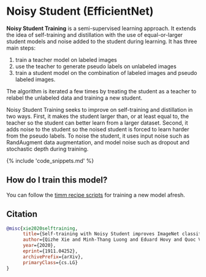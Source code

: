 # Noisy Student (EfficientNet)

**Noisy Student Training** is a semi-supervised learning approach. It extends the idea of self-training
and distillation with the use of equal-or-larger student models and noise added to the student during learning. It has three main steps: 

1. train a teacher model on labeled images
2. use the teacher to generate pseudo labels on unlabeled images
3. train a student model on the combination of labeled images and pseudo labeled images. 

The algorithm is iterated a few times by treating the student as a teacher to relabel the unlabeled data and training a new student.

Noisy Student Training seeks to improve on self-training and distillation in two ways. First, it makes the student larger than, or at least equal to, the teacher so the student can better learn from a larger dataset. Second, it adds noise to the student so the noised student is forced to learn harder from the pseudo labels. To noise the student, it uses input noise such as RandAugment data augmentation, and model noise such as dropout and stochastic depth during training.

{% include 'code_snippets.md' %}

## How do I train this model?

You can follow the [timm recipe scripts](https://rwightman.github.io/pytorch-image-models/scripts/) for training a new model afresh.

## Citation

```BibTeX
@misc{xie2020selftraining,
      title={Self-training with Noisy Student improves ImageNet classification}, 
      author={Qizhe Xie and Minh-Thang Luong and Eduard Hovy and Quoc V. Le},
      year={2020},
      eprint={1911.04252},
      archivePrefix={arXiv},
      primaryClass={cs.LG}
}
```

<!--
Type: model-index
Collections:
- Name: Noisy Student
  Paper:
    Title: Self-training with Noisy Student improves ImageNet classification
    URL: https://paperswithcode.com/paper/self-training-with-noisy-student-improves
Models:
- Name: tf_efficientnet_b0_ns
  In Collection: Noisy Student
  Metadata:
    FLOPs: 488688572
    Parameters: 5290000
    File Size: 21386709
    Architecture:
    - 1x1 Convolution
    - Average Pooling
    - Batch Normalization
    - Convolution
    - Dense Connections
    - Dropout
    - Inverted Residual Block
    - Squeeze-and-Excitation Block
    - Swish
    Tasks:
    - Image Classification
    Training Techniques:
    - AutoAugment
    - FixRes
    - Label Smoothing
    - Noisy Student
    - RMSProp
    - RandAugment
    - Weight Decay
    Training Data:
    - ImageNet
    - JFT-300M
    Training Resources: Cloud TPU v3 Pod
    ID: tf_efficientnet_b0_ns
    LR: 0.128
    Epochs: 700
    Dropout: 0.5
    Crop Pct: '0.875'
    Momentum: 0.9
    Batch Size: 2048
    Image Size: '224'
    Weight Decay: 1.0e-05
    Interpolation: bicubic
    RMSProp Decay: 0.9
    Label Smoothing: 0.1
    BatchNorm Momentum: 0.99
    Stochastic Depth Survival: 0.8
  Code: https://github.com/rwightman/pytorch-image-models/blob/9a25fdf3ad0414b4d66da443fe60ae0aa14edc84/timm/models/efficientnet.py#L1427
  Weights: https://github.com/rwightman/pytorch-image-models/releases/download/v0.1-weights/tf_efficientnet_b0_ns-c0e6a31c.pth
  Results:
  - Task: Image Classification
    Dataset: ImageNet
    Metrics:
      Top 1 Accuracy: 78.66%
      Top 5 Accuracy: 94.37%
- Name: tf_efficientnet_b1_ns
  In Collection: Noisy Student
  Metadata:
    FLOPs: 883633200
    Parameters: 7790000
    File Size: 31516408
    Architecture:
    - 1x1 Convolution
    - Average Pooling
    - Batch Normalization
    - Convolution
    - Dense Connections
    - Dropout
    - Inverted Residual Block
    - Squeeze-and-Excitation Block
    - Swish
    Tasks:
    - Image Classification
    Training Techniques:
    - AutoAugment
    - FixRes
    - Label Smoothing
    - Noisy Student
    - RMSProp
    - RandAugment
    - Weight Decay
    Training Data:
    - ImageNet
    - JFT-300M
    Training Resources: Cloud TPU v3 Pod
    ID: tf_efficientnet_b1_ns
    LR: 0.128
    Epochs: 700
    Dropout: 0.5
    Crop Pct: '0.882'
    Momentum: 0.9
    Batch Size: 2048
    Image Size: '240'
    Weight Decay: 1.0e-05
    Interpolation: bicubic
    RMSProp Decay: 0.9
    Label Smoothing: 0.1
    BatchNorm Momentum: 0.99
    Stochastic Depth Survival: 0.8
  Code: https://github.com/rwightman/pytorch-image-models/blob/9a25fdf3ad0414b4d66da443fe60ae0aa14edc84/timm/models/efficientnet.py#L1437
  Weights: https://github.com/rwightman/pytorch-image-models/releases/download/v0.1-weights/tf_efficientnet_b1_ns-99dd0c41.pth
  Results:
  - Task: Image Classification
    Dataset: ImageNet
    Metrics:
      Top 1 Accuracy: 81.39%
      Top 5 Accuracy: 95.74%
- Name: tf_efficientnet_b2_ns
  In Collection: Noisy Student
  Metadata:
    FLOPs: 1234321170
    Parameters: 9110000
    File Size: 36801803
    Architecture:
    - 1x1 Convolution
    - Average Pooling
    - Batch Normalization
    - Convolution
    - Dense Connections
    - Dropout
    - Inverted Residual Block
    - Squeeze-and-Excitation Block
    - Swish
    Tasks:
    - Image Classification
    Training Techniques:
    - AutoAugment
    - FixRes
    - Label Smoothing
    - Noisy Student
    - RMSProp
    - RandAugment
    - Weight Decay
    Training Data:
    - ImageNet
    - JFT-300M
    Training Resources: Cloud TPU v3 Pod
    ID: tf_efficientnet_b2_ns
    LR: 0.128
    Epochs: 700
    Dropout: 0.5
    Crop Pct: '0.89'
    Momentum: 0.9
    Batch Size: 2048
    Image Size: '260'
    Weight Decay: 1.0e-05
    Interpolation: bicubic
    RMSProp Decay: 0.9
    Label Smoothing: 0.1
    BatchNorm Momentum: 0.99
    Stochastic Depth Survival: 0.8
  Code: https://github.com/rwightman/pytorch-image-models/blob/9a25fdf3ad0414b4d66da443fe60ae0aa14edc84/timm/models/efficientnet.py#L1447
  Weights: https://github.com/rwightman/pytorch-image-models/releases/download/v0.1-weights/tf_efficientnet_b2_ns-00306e48.pth
  Results:
  - Task: Image Classification
    Dataset: ImageNet
    Metrics:
      Top 1 Accuracy: 82.39%
      Top 5 Accuracy: 96.24%
- Name: tf_efficientnet_b3_ns
  In Collection: Noisy Student
  Metadata:
    FLOPs: 2275247568
    Parameters: 12230000
    File Size: 49385734
    Architecture:
    - 1x1 Convolution
    - Average Pooling
    - Batch Normalization
    - Convolution
    - Dense Connections
    - Dropout
    - Inverted Residual Block
    - Squeeze-and-Excitation Block
    - Swish
    Tasks:
    - Image Classification
    Training Techniques:
    - AutoAugment
    - FixRes
    - Label Smoothing
    - Noisy Student
    - RMSProp
    - RandAugment
    - Weight Decay
    Training Data:
    - ImageNet
    - JFT-300M
    Training Resources: Cloud TPU v3 Pod
    ID: tf_efficientnet_b3_ns
    LR: 0.128
    Epochs: 700
    Dropout: 0.5
    Crop Pct: '0.904'
    Momentum: 0.9
    Batch Size: 2048
    Image Size: '300'
    Weight Decay: 1.0e-05
    Interpolation: bicubic
    RMSProp Decay: 0.9
    Label Smoothing: 0.1
    BatchNorm Momentum: 0.99
    Stochastic Depth Survival: 0.8
  Code: https://github.com/rwightman/pytorch-image-models/blob/9a25fdf3ad0414b4d66da443fe60ae0aa14edc84/timm/models/efficientnet.py#L1457
  Weights: https://github.com/rwightman/pytorch-image-models/releases/download/v0.1-weights/tf_efficientnet_b3_ns-9d44bf68.pth
  Results:
  - Task: Image Classification
    Dataset: ImageNet
    Metrics:
      Top 1 Accuracy: 84.04%
      Top 5 Accuracy: 96.91%
- Name: tf_efficientnet_b4_ns
  In Collection: Noisy Student
  Metadata:
    FLOPs: 5749638672
    Parameters: 19340000
    File Size: 77995057
    Architecture:
    - 1x1 Convolution
    - Average Pooling
    - Batch Normalization
    - Convolution
    - Dense Connections
    - Dropout
    - Inverted Residual Block
    - Squeeze-and-Excitation Block
    - Swish
    Tasks:
    - Image Classification
    Training Techniques:
    - AutoAugment
    - FixRes
    - Label Smoothing
    - Noisy Student
    - RMSProp
    - RandAugment
    - Weight Decay
    Training Data:
    - ImageNet
    - JFT-300M
    Training Resources: Cloud TPU v3 Pod
    ID: tf_efficientnet_b4_ns
    LR: 0.128
    Epochs: 700
    Dropout: 0.5
    Crop Pct: '0.922'
    Momentum: 0.9
    Batch Size: 2048
    Image Size: '380'
    Weight Decay: 1.0e-05
    Interpolation: bicubic
    RMSProp Decay: 0.9
    Label Smoothing: 0.1
    BatchNorm Momentum: 0.99
    Stochastic Depth Survival: 0.8
  Code: https://github.com/rwightman/pytorch-image-models/blob/9a25fdf3ad0414b4d66da443fe60ae0aa14edc84/timm/models/efficientnet.py#L1467
  Weights: https://github.com/rwightman/pytorch-image-models/releases/download/v0.1-weights/tf_efficientnet_b4_ns-d6313a46.pth
  Results:
  - Task: Image Classification
    Dataset: ImageNet
    Metrics:
      Top 1 Accuracy: 85.15%
      Top 5 Accuracy: 97.47%
- Name: tf_efficientnet_b5_ns
  In Collection: Noisy Student
  Metadata:
    FLOPs: 13176501888
    Parameters: 30390000
    File Size: 122404944
    Architecture:
    - 1x1 Convolution
    - Average Pooling
    - Batch Normalization
    - Convolution
    - Dense Connections
    - Dropout
    - Inverted Residual Block
    - Squeeze-and-Excitation Block
    - Swish
    Tasks:
    - Image Classification
    Training Techniques:
    - AutoAugment
    - FixRes
    - Label Smoothing
    - Noisy Student
    - RMSProp
    - RandAugment
    - Weight Decay
    Training Data:
    - ImageNet
    - JFT-300M
    Training Resources: Cloud TPU v3 Pod
    ID: tf_efficientnet_b5_ns
    LR: 0.128
    Epochs: 350
    Dropout: 0.5
    Crop Pct: '0.934'
    Momentum: 0.9
    Batch Size: 2048
    Image Size: '456'
    Weight Decay: 1.0e-05
    Interpolation: bicubic
    RMSProp Decay: 0.9
    Label Smoothing: 0.1
    BatchNorm Momentum: 0.99
    Stochastic Depth Survival: 0.8
  Code: https://github.com/rwightman/pytorch-image-models/blob/9a25fdf3ad0414b4d66da443fe60ae0aa14edc84/timm/models/efficientnet.py#L1477
  Weights: https://github.com/rwightman/pytorch-image-models/releases/download/v0.1-weights/tf_efficientnet_b5_ns-6f26d0cf.pth
  Results:
  - Task: Image Classification
    Dataset: ImageNet
    Metrics:
      Top 1 Accuracy: 86.08%
      Top 5 Accuracy: 97.75%
- Name: tf_efficientnet_b6_ns
  In Collection: Noisy Student
  Metadata:
    FLOPs: 24180518488
    Parameters: 43040000
    File Size: 173239537
    Architecture:
    - 1x1 Convolution
    - Average Pooling
    - Batch Normalization
    - Convolution
    - Dense Connections
    - Dropout
    - Inverted Residual Block
    - Squeeze-and-Excitation Block
    - Swish
    Tasks:
    - Image Classification
    Training Techniques:
    - AutoAugment
    - FixRes
    - Label Smoothing
    - Noisy Student
    - RMSProp
    - RandAugment
    - Weight Decay
    Training Data:
    - ImageNet
    - JFT-300M
    Training Resources: Cloud TPU v3 Pod
    ID: tf_efficientnet_b6_ns
    LR: 0.128
    Epochs: 350
    Dropout: 0.5
    Crop Pct: '0.942'
    Momentum: 0.9
    Batch Size: 2048
    Image Size: '528'
    Weight Decay: 1.0e-05
    Interpolation: bicubic
    RMSProp Decay: 0.9
    Label Smoothing: 0.1
    BatchNorm Momentum: 0.99
    Stochastic Depth Survival: 0.8
  Code: https://github.com/rwightman/pytorch-image-models/blob/9a25fdf3ad0414b4d66da443fe60ae0aa14edc84/timm/models/efficientnet.py#L1487
  Weights: https://github.com/rwightman/pytorch-image-models/releases/download/v0.1-weights/tf_efficientnet_b6_ns-51548356.pth
  Results:
  - Task: Image Classification
    Dataset: ImageNet
    Metrics:
      Top 1 Accuracy: 86.45%
      Top 5 Accuracy: 97.88%
- Name: tf_efficientnet_b7_ns
  In Collection: Noisy Student
  Metadata:
    FLOPs: 48205304880
    Parameters: 66349999
    File Size: 266853140
    Architecture:
    - 1x1 Convolution
    - Average Pooling
    - Batch Normalization
    - Convolution
    - Dense Connections
    - Dropout
    - Inverted Residual Block
    - Squeeze-and-Excitation Block
    - Swish
    Tasks:
    - Image Classification
    Training Techniques:
    - AutoAugment
    - FixRes
    - Label Smoothing
    - Noisy Student
    - RMSProp
    - RandAugment
    - Weight Decay
    Training Data:
    - ImageNet
    - JFT-300M
    Training Resources: Cloud TPU v3 Pod
    ID: tf_efficientnet_b7_ns
    LR: 0.128
    Epochs: 350
    Dropout: 0.5
    Crop Pct: '0.949'
    Momentum: 0.9
    Batch Size: 2048
    Image Size: '600'
    Weight Decay: 1.0e-05
    Interpolation: bicubic
    RMSProp Decay: 0.9
    Label Smoothing: 0.1
    BatchNorm Momentum: 0.99
    Stochastic Depth Survival: 0.8
  Code: https://github.com/rwightman/pytorch-image-models/blob/9a25fdf3ad0414b4d66da443fe60ae0aa14edc84/timm/models/efficientnet.py#L1498
  Weights: https://github.com/rwightman/pytorch-image-models/releases/download/v0.1-weights/tf_efficientnet_b7_ns-1dbc32de.pth
  Results:
  - Task: Image Classification
    Dataset: ImageNet
    Metrics:
      Top 1 Accuracy: 86.83%
      Top 5 Accuracy: 98.08%
- Name: tf_efficientnet_l2_ns
  In Collection: Noisy Student
  Metadata:
    FLOPs: 611646113804
    Parameters: 480310000
    File Size: 1925950424
    Architecture:
    - 1x1 Convolution
    - Average Pooling
    - Batch Normalization
    - Convolution
    - Dense Connections
    - Dropout
    - Inverted Residual Block
    - Squeeze-and-Excitation Block
    - Swish
    Tasks:
    - Image Classification
    Training Techniques:
    - AutoAugment
    - FixRes
    - Label Smoothing
    - Noisy Student
    - RMSProp
    - RandAugment
    - Weight Decay
    Training Data:
    - ImageNet
    - JFT-300M
    Training Resources: Cloud TPU v3 Pod
    Training Time: 6 days
    ID: tf_efficientnet_l2_ns
    LR: 0.128
    Epochs: 350
    Dropout: 0.5
    Crop Pct: '0.96'
    Momentum: 0.9
    Batch Size: 2048
    Image Size: '800'
    Weight Decay: 1.0e-05
    Interpolation: bicubic
    RMSProp Decay: 0.9
    Label Smoothing: 0.1
    BatchNorm Momentum: 0.99
    Stochastic Depth Survival: 0.8
  Code: https://github.com/rwightman/pytorch-image-models/blob/9a25fdf3ad0414b4d66da443fe60ae0aa14edc84/timm/models/efficientnet.py#L1520
  Weights: https://github.com/rwightman/pytorch-image-models/releases/download/v0.1-weights/tf_efficientnet_l2_ns-df73bb44.pth
  Results:
  - Task: Image Classification
    Dataset: ImageNet
    Metrics:
      Top 1 Accuracy: 88.35%
      Top 5 Accuracy: 98.66%
-->

